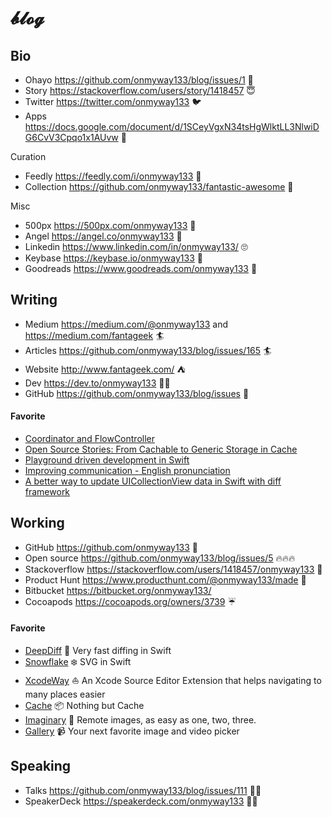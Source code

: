 # 𝓫𝓵𝓸𝓰

## Bio

- Ohayo https://github.com/onmyway133/blog/issues/1 👋
- Story https://stackoverflow.com/users/story/1418457 😇
- Twitter https://twitter.com/onmyway133 🐦
- Apps https://docs.google.com/document/d/1SCeyVgxN34tsHgWlktLL3NlwiDG6CvV3Cpqo1x1AUvw :apple:

Curation

- Feedly https://feedly.com/i/onmyway133 🍃
- Collection https://github.com/onmyway133/fantastic-awesome 🌟

Misc

- 500px https://500px.com/onmyway133 📸
- Angel https://angel.co/onmyway133 👼
- Linkedin https://www.linkedin.com/in/onmyway133/ 🙄
- Keybase https://keybase.io/onmyway133 🔑
- Goodreads https://www.goodreads.com/onmyway133 :book:

## Writing

- Medium https://medium.com/@onmyway133 and https://medium.com/fantageek 🏄
- Articles https://github.com/onmyway133/blog/issues/165 🏄
- Website http://www.fantageek.com/ ⛺️ 
- Dev https://dev.to/onmyway133 👨‍💻
- GitHub https://github.com/onmyway133/blog/issues 🥁

#### Favorite

- [Coordinator and FlowController](https://github.com/onmyway133/blog/issues/106)
- [Open Source Stories: From Cachable to Generic Storage in Cache](https://medium.com/hyperoslo/open-source-stories-from-cachable-to-generic-storage-in-cache-418d9a230d51)
- [Playground driven development in Swift](https://medium.com/flawless-app-stories/playground-driven-development-in-swift-cf167489fe7b)
- [Improving communication - English pronunciation](https://medium.com/@onmyway133/improving-communication-english-pronunciation-108074236c80)
- [A better way to update UICollectionView data in Swift with diff framework](https://medium.com/flawless-app-stories/a-better-way-to-update-uicollectionview-data-in-swift-with-diff-framework-924db158db86)

## Working

- GitHub https://github.com/onmyway133 🚀
- Open source https://github.com/onmyway133/blog/issues/5 🔥🔥🔥
- Stackoverflow https://stackoverflow.com/users/1418457/onmyway133 🤘
- Product Hunt https://www.producthunt.com/@onmyway133/made 🕺
- Bitbucket https://bitbucket.org/onmyway133/
- Cocoapods https://cocoapods.org/owners/3739 ☔️

#### Favorite

- [DeepDiff](https://github.com/onmyway133/DeepDiff) 🦀 Very fast diffing in Swift
- [Snowflake](https://github.com/onmyway133/Snowflake) ❄️ SVG in Swift
- [XcodeWay](https://github.com/onmyway133/XcodeWay) ⛵️ An Xcode Source Editor Extension that helps navigating to many places easier
- [Cache](https://github.com/hyperoslo/Cache) 📦 Nothing but Cache
- [Imaginary](https://github.com/hyperoslo/Imaginary) 🦄 Remote images, as easy as one, two, three.
- [Gallery](https://github.com/hyperoslo/Gallery) 📹 Your next favorite image and video picker

## Speaking

- Talks https://github.com/onmyway133/blog/issues/111 👨‍🎤
- SpeakerDeck https://speakerdeck.com/onmyway133 👨‍🎤
